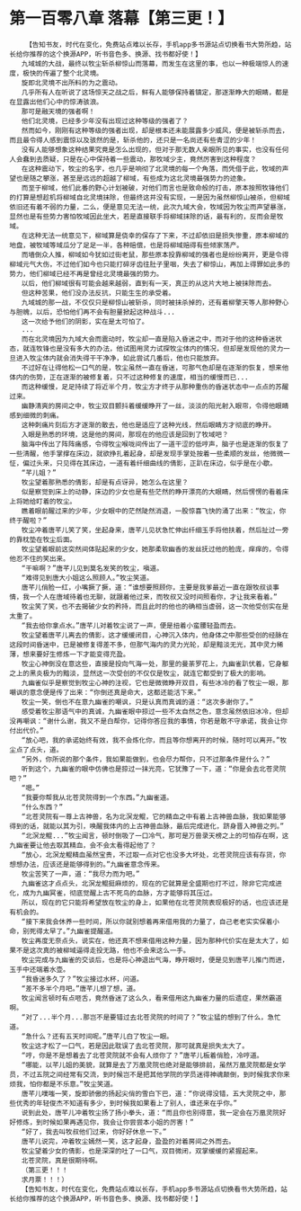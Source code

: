 # 第一百零八章 落幕【第三更！】
        【告知书友，时代在变化，免费站点难以长存，手机app多书源站点切换看书大势所趋，站长给你推荐的这个换源APP，听书音色多、换源、找书都好使！】
       九域城的大战，最终以牧尘斩杀柳惊山而落幕，而发生在这里的事，也以一种极端惊人的速度，极快的传遍了整个北灵境。
       旋即北灵境不出所料的为之震动。
       几乎所有人在听说了这场惊天之战之后，鲜有人能够保持着镇定，那逐渐睁大的眼睛，都是在显露出他们心中的惊涛骇浪。
       那可是融天境的强者啊！
       他们北灵境，已经多少年没有出现过这种等级的强者了？
       然而如今，刚刚有这种等级的强者出现，却是根本还未能展露多少威风，便是被斩杀而去，而且最令得人感到震惊以及骇然的是，斩杀他的，还只是一名尚还有些青涩的少年！
       没有人能够想象这种结果究竟是怎么出现的，但对于那无数人亲眼所见的事实，也没有任何人会蠢到去质疑，只是在心中保持着一些震动，那牧域少主，竟然厉害到这种程度？
       在这种震动下，牧尘的名字，也几乎是响彻了北灵境的每一个角落，而凭借于此，牧域的声望也是随之攀涨，甚至是远远的超越了柳域，有些成为这北灵境最强势力的迹象。
       而至于柳域，他们此番的野心计划被破，对他们而言也是致命般的打击，原本按照牧锋他们的打算是想趁机将柳域自北灵境抹除，但最终这并没有实现，一是因为虽然柳惊山被杀，但柳域依旧还有着不弱的力量，二么，便是意见无法一统，此次九域大会，牧域因为牧尘而声望暴涨，显然也是有些势力害怕牧域因此坐大，若是直接联手将柳域抹除的话，最有利的，反而会是牧域。
       在这种无法一统意见下，柳域算是侥幸的保存了下来，不过却依旧是损失惨重，原本柳域的地盘，被牧域等域瓜分了足足一半，各种赔偿，也是将柳域赔得有些倾家荡产。
       而墙倒众人推，柳域如今犹如过街老鼠，那些原本投靠柳域的强者也是纷纷离开，更是令得柳域元气大伤，不过他们如今也只能打碎牙齿往肚子里咽，失去了柳惊山，再加上得罪如此多的势力，他们柳域已经不再是曾经北灵境最强的势力。
       以后，他们柳域很有可能会越来越弱，直到有一天，真正的从这片大地上被抹除而去。
       但这种苦果，他们没办法反抗，只能生生的承受着。
       九域城的那一战，不仅仅只是柳惊山被斩杀，同时被抹杀掉的，还有着柳擎天等人那种野心与胆魄，以后，恐怕他们再不会有胆量掀起这种战斗...
       这一次给予他们的阴影，实在是太可怕了。
       ...
       而在北灵境因为九域大会而震动时，牧尘却一直是陷入昏迷之中，而对于他的这种昏迷状态，就连牧锋也是没有多大的办法，他试图用灵力试探牧尘体内的情况，但却是发现他的灵力一旦进入牧尘体内就会消失得干干净净，如此尝试几番后，他也只能放弃。
       不过好在让得他松一口气的是，牧尘虽然一直在昏迷，可那气色却是在逐渐的恢复，想来他体内的伤势，正在逐渐的被修复着，只不过这种修复的速度，相当的缓慢而已...
       而这种缓慢，足足持续了将近半个月，牧尘方才终于从那种重伤的昏迷状态中一点点的苏醒过来。
       幽静清爽的房间之中，牧尘双目颤抖着缓缓睁开了一丝，淡淡的阳光射入眼帘，令得他眼睛感到细微的刺痛。
       这种刺痛片刻后方才逐渐的散去，他也是适应了这种光线，然后眼睛方才彻底的睁开。
       入眼是熟悉的环境，这是他的房间，那现在的他应该是回到了牧域吧？
       脑海中传出了阵阵痛感，令得牧尘喉咙间传出了一道干涩的低哼声，脑子也是逐渐的恢复了一些清醒，他手掌撑在床边，就欲挣扎着起身，却是发现手掌处按着一些柔顺的发丝，他微微一怔，偏过头来，只见得在其床边，一道有着纤细曲线的倩影，正趴在床边，似乎是在小歇。
       “芊儿姐？”
       牧尘望着那熟悉的倩影，却是有点讶异，她怎么在这里？
       似是察觉到床上的动静，床边的少女也是有些茫然的睁开漂亮的大眼睛，然后愣愣的看着床上将她给盯着的牧尘。
       瞧着眼前醒过来的少年，少女眼中的茫然陡然消退，一股惊喜飞快的涌了出来：“牧尘，你终于醒啦？”
       牧尘冲着唐芊儿笑了笑，坐起身来，唐芊儿见状急忙伸出纤细玉手将他扶着，然后扯过一旁的靠枕垫在牧尘后面。
       牧尘望着眼前这突然间体贴起来的少女，她那柔软幽香的发丝抚过他的脸庞，痒痒的，令得他忍不住的笑出来。
       “干嘛啊？”唐芊儿见到莫名发笑的牧尘，嗔道。
       “难得见到唐大小姐这么照顾人。”牧尘笑道。
       唐芊儿俏脸一红，小嘴撅了撅，道：“谁想要照顾你，主要是我爹最近一直在跟牧叔谈事情，我一个人在唐域待着也无聊，就跟着他过来，而牧叔又没时间照看你，才让我来看着。”
       牧尘笑了笑，也不去揭破少女的矜持，而且此时的他也的确相当虚弱，这一次他受创实在是太重了。
       “我去给你拿点水。”唐芊儿对着牧尘说了一声，便是扭着小蛮腰轻盈而去。
       牧尘望着唐芊儿离去的倩影，这才缓缓闭目，心神沉入体内，他身体之中那些受创的经脉在这段时间昏迷中，已是被修复得差不多，但那气海内的灵力光轮，却是黯淡无光，其中灵力稀薄，想来要好生修炼一下才能变得充盈。
       牧尘心神倒没在意这些，直接是投向气海一处，那里的曼荼罗花上，九幽雀趴伏着，它身躯之上的黑炎极为的黯淡，显然这一次受创的不仅仅是牧尘，就连它都受到了极大的影响。
       九幽雀似乎是察觉到牧尘心神的注视，它也是微微睁开双目，有些冰冷的看了牧尘一眼，那嘲讽的意念便是传了出来：“你倒还真是命大，这都还能活下来。”
       牧尘一笑，倒也不在意九幽雀的嘲讽，只是认真而真诚的道：“这次多谢你了。”
       感受着牧尘那语气中的真诚，九幽雀眼中掠过一些不太自然之色，意念虽然依旧冰冷，但却没再嘲讽：“谢什么谢，我又不是白帮你，记得你答应我的事情，你若是敢不守承诺，我会让你付出代价。”
       “放心吧，我的承诺始终有效，我不会炼化你，而且等你想离开的时候，随时可以离开。”牧尘点了点头，道。
       “另外，你所说的那个条件，我如果能做到，也会尽力帮你，只不过那条件是什么？”
       听到这个，九幽雀的眼中仿佛也是掠过一抹光亮，它犹豫了一下，道：“你是会去北苍灵院吧？”
       “嗯。”
       “我要你帮我从北苍灵院得到一个东西。”九幽雀道。
       “什么东西？”
       “北苍灵院有一尊上古神兽，名为北溟龙鲲，它的精血之中有着上古神兽血脉，我如果能够得到的话，就能以其为引，唤醒我体内的上古神兽血脉，最后完成进化，跻身晋入神兽之列。”
       “北溟龙鲲...”牧尘闻言，顿时倒吸了一口冷气，那可是万兽录天榜之上的可怕存在啊，这九幽雀要让他去取其精血，会不会太看得起他了？
       “放心，北溟龙鲲精血虽然宝贵，不过取一点对它也没多大坏处，北苍灵院应该有存货，你想想办法，应该还是能够得到的。”九幽雀意念传来。
       牧尘苦笑了一声，道：“我尽力而为吧。”
       九幽雀这才点点头，北溟龙鲲挺麻烦的，现在的它就算是全盛期也打不过，除非它完成进化，成为九幽冥雀，彻底觉醒上古不死鸟的血脉，方才能够将其压过。
       所以，现在的它只能将希望放在牧尘的身上，如果他在北苍灵院表现极好的话，也应该还是有机会的。
       “接下来我会休养一些时间，所以你就别想着再来借用我的力量了，自己老老实实保着小命，别死得太早了。”九幽雀提醒道。
       牧尘再度无奈点头，说实在，他还真不想来借用这种力量，因为那种代价实在是太大了，如果不是这次真的被柳域逼得走投无路，他也不会来这么一手。
       牧尘完成与九幽雀的交谈后，也是将心神退出气海，睁开眼时，便是见到唐芊儿推门而进，玉手中还端着水壶。
       “我昏迷多久了？”牧尘接过水杯，问道。
       “差不多半个月吧。”唐芊儿想了想，道。
       牧尘闻言顿时有点咂舌，竟然昏迷了这么久，看来借用这九幽雀力量的后遗症，果然霸道啊。
       “对了...半个月...那岂不是要错过去北苍灵院的时间了？”牧尘猛的想到了什么，急忙道。
       “急什么？还有五天时间呢。”唐芊儿白了牧尘一眼。
       牧尘这才松了一口气，若是因此耽误了去北苍灵院，那可就真是损失太大了。
       “哼，你是不是想着去了北苍灵院就不会有人烦你了？”唐芊儿板着俏脸，冷哼道。
       “哪能，以芊儿姐的美貌，就算是去了万凰灵院也绝对是能够排前，虽然万凰灵院都是女学员，不过五院之间经常有交流，到时候岂不是把其他学院的学员迷得神魂颠倒，到时候我求你来烦我，怕你都是不乐意。”牧尘笑道。
       唐芊儿噗嗤一笑，旋即骄傲的扬起尖俏的雪白下巴，道：“你说得没错，五大灵院之中，那些优秀的年轻俊杰不知道有多少，到时候我如果看上了别人，谁还来在乎你。”
       说到此处，唐芊儿冲着牧尘扬了扬小拳头，道：“而且你也别得意，我一定会在万凰灵院好好修炼，到时候如果再遇见你，我会让你尝尝本小姐的厉害！”
       “好了，我去叫牧叔他们过来，你好好休息一下。”
       唐芊儿说完，冲着牧尘嫣然一笑，这才起身，盈盈的对着房间之外而去。
       牧尘望着少女的倩影，也是深深的吐了一口气，双目微闭，双掌缓缓的紧握起来。
       北苍灵院，真是很期待啊。
       （第三更！！！
       求月票！！！）
       【告知书友，时代在变化，免费站点难以长存，手机app多书源站点切换看书大势所趋，站长给你推荐的这个换源APP，听书音色多、换源、找书都好使！】